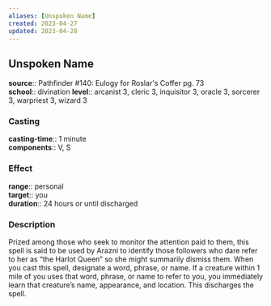 ```yaml
---
aliases: [Unspoken Name]
created: 2023-04-27
updated: 2023-04-28
---
```


## Unspoken Name

**source**:: Pathfinder \#140: Eulogy for Roslar's Coffer pg. 73  
**school**:: divination
**level**:: arcanist 3, cleric 3, inquisitor 3, oracle 3, sorcerer 3, warpriest 3, wizard 3

### Casting

**casting-time**:: 1 minute  
**components**:: V, S

### Effect

**range**:: personal  
**target**:: you  
**duration**:: 24 hours or until discharged

### Description

Prized among those who seek to monitor the attention paid to them, this spell is said to be used by Arazni to identify those followers who dare refer to her as “the Harlot Queen” so she might summarily dismiss them. When you cast this spell, designate a word, phrase, or name. If a creature within 1 mile of you uses that word, phrase, or name to refer to you, you immediately learn that creature’s name, appearance, and location. This discharges the spell.
